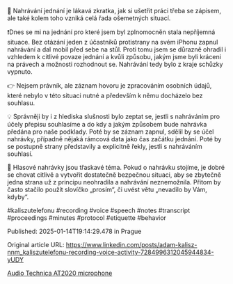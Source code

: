 🎤 Nahrávání jednání je lákavá zkratka, jak si ušetřit práci třeba se zápisem, ale také kolem toho vzniká celá řada ošemetných situací.


❗Dnes se mi na jednání pro které jsem byl zplnomocněn stala nepříjemná situace. Bez otázání jeden z účastníků protistrany na svém iPhonu zapnul nahrávání a dal mobil před sebe na stůl. Proti tomu jsem se důrazně ohradil i vzhledem k citlivé povaze jednání a kvůli způsobu, jakým jsme byli kráceni na právech a možnosti rozhodnout se. Nahrávání tedy bylo z kraje schůzky vypnuto.


👉 Nejsem právník, ale záznam hovoru je zpracováním osobních údajů, které nebylo v této situaci nutné a především k němu docházelo bez souhlasu.


💡 Správněji by i z hlediska slušnosti bylo zeptat se, jestli s nahráváním pro účely přepisu souhlasíme a do kdy a jakým způsobem bude nahrávka předána pro naše podklady. Poté by se záznam zapnul, sdělil by se účel nahrávky, případně nějaká rámcová data jako čas začátku jednání. Poté by se postupně strany představily a explicitně řekly, jestli s nahráváním souhlasí.


📡 Hlasové nahrávky jsou třaskavé téma. Pokud o nahrávku stojíme, je dobré se chovat citlivě a vytvořit dostatečně bezpečnou situaci, aby se zbytečně jedna strana už z principu neohradila a nahrávání neznemožnila. Přitom by často stačilo použít slovíčko „prosím“, či uvést větu „nevadilo by Vám, kdyby“.


#kaliszutelefonu #recording #voice #speech #notes #transcript #proceedings #minutes #protocol #etiquette #behavior


Published: 2025-01-14T19:14:29.478 in Prague

Original article URL: https://www.linkedin.com/posts/adam-kalisz-nnm_kaliszutelefonu-recording-voice-activity-7284996312045944834-yUDY

[Audio Technica AT2020 microphone](./media/microphone.jpg)